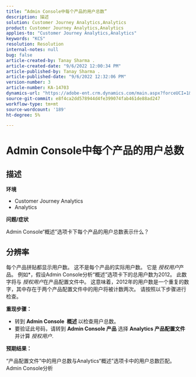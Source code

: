```yaml
---
title: “Admin Console中每个产品的用户总数”
description: 描述
solution: Customer Journey Analytics,Analytics
product: Customer Journey Analytics,Analytics
applies-to: "Customer Journey Analytics,Analytics"
keywords: "KCS"
resolution: Resolution
internal-notes: null
bug: false
article-created-by: Tanay Sharma .
article-created-date: "9/6/2022 12:00:34 PM"
article-published-by: Tanay Sharma .
article-published-date: "9/6/2022 12:32:06 PM"
version-number: 3
article-number: KA-14703
dynamics-url: "https://adobe-ent.crm.dynamics.com/main.aspx?forceUCI=1&pagetype=entityrecord&etn=knowledgearticle&id=45be0a81-db2d-ed11-9db1-002248086735"
source-git-commit: e8f4ca2dd578944d4fe399074fab461de88ad247
workflow-type: tm+mt
source-wordcount: '189'
ht-degree: 5%

---
```


# Admin Console中每个产品的用户总数

## 描述


<b>环境</b>

- Customer Journey Analytics
- Analytics




<b>问题/症状</b>

Admin Console“概述”选项卡下每个产品的用户总数表示什么？




## 分辨率


每个产品拼贴都显示用户数。 这不是每个产品的实际用户数。 它是 *授权用户*&#x200B;产品。 例如*，假设Admin Console分析“概述”选项卡下的总用户数为2012。 此数字将与 *授权用户*&#x200B;在产品配置文件中。 这意味着，2012年的用户数是一个重复的数字，其中存在于两个产品配置文件中的用户将被计数两次。 请按照以下步骤进行检查。

<b>重现步骤：</b>

- 转到 <b>Admin Console </b><b> 概述 </b>以检查用户总数。
- 要验证此号码，请转到 <b>Admin Console </b> <b>产品</b>  选择 <b>Analytics </b> <b>产品配置文件 </b>并计算 *授权用户*.




<b>预期结果：</b>

“产品配置文件”中的用户总数与Analytics“概述”选项卡中的用户总数匹配。Admin Console分析

